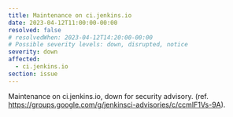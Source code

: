 ```yaml
---
title: Maintenance on ci.jenkins.io
date: 2023-04-12T11:00:00-00:00
resolved: false
# resolvedWhen: 2023-04-12T14:20:00-00:00
# Possible severity levels: down, disrupted, notice
severity: down
affected:
  - ci.jenkins.io
section: issue
---
```

<!--
[Final message]
The maintenance is ended.
[Initial message]
-->

Maintenance on ci.jenkins.io, down for security advisory. (ref. <https://groups.google.com/g/jenkinsci-advisories/c/ccmIF1Vs-9A>).
